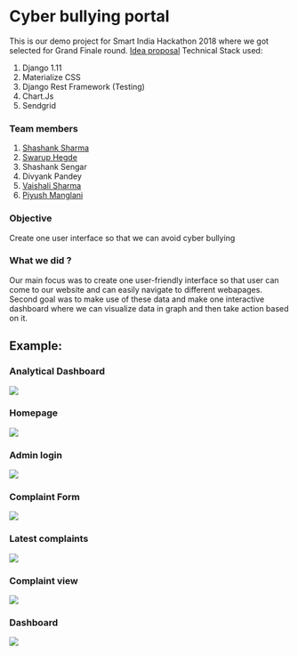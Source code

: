 # Cyber bullying portal

This is our demo project for Smart India Hackathon 2018 where we got selected for Grand Finale round. [Idea proposal](https://github.com/indraasura/Scripters)
Technical Stack used:

1. Django 1.11
2. Materialize CSS
3. Django Rest Framework (Testing)
4. Chart.Js
5. Sendgrid

### Team members

1. [Shashank Sharma](http://github.com/shashank-sharma/)
2. [Swarup Hegde](http://github.com/indraasura)
3. Shashank Sengar
4. Divyank Pandey
5. [Vaishali Sharma](https://www.facebook.com/profile.php?id=100012652232408)
6. [Piyush Manglani](https://www.facebook.com/profile.php?id=100002503156827)

### Objective

Create one user interface so that we can avoid cyber bullying

### What we did ?

Our main focus was to create one user-friendly interface so that user can come to our website and can easily navigate to different webapages. Second goal was to make use of these data and make one interactive dashboard where we can visualize data in graph and then take action based on it.

## Example:

### Analytical Dashboard

<img src="https://imgur.com/lf4rm8q.jpg">

### Homepage

<img src="https://imgur.com/YkVLuhE.jpg">

### Admin login

<img src="https://imgur.com/64UYx8Z.jpg">

### Complaint Form

<img src="https://imgur.com/yjxCbh8.jpg">

### Latest complaints

<img src="https://imgur.com/vyb2QtY.jpg">

### Complaint view

<img src="https://imgur.com/3vwfhZR.jpg">

### Dashboard

<img src="https://imgur.com/uPN1Ads.jpg">
